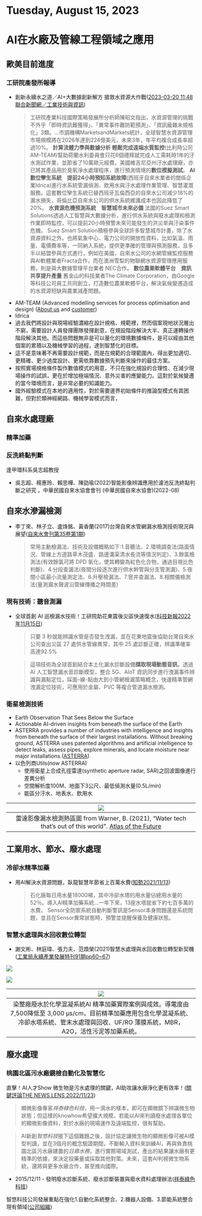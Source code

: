 # Tuesday, August 15, 2023

# AI在水廠及管線工程領域之應用

## 歐美目前進度

### 工研院產發所報導

- 創新永續水之道／AI+大數據創新解方 搶救水資源大作戰([2023-03-20 11:48 聯合新聞網／工業技術與資訊](https://udn.com/news/story/6905/7042846))
  > 工研院產業科技國際策略發展所分析師陳昭文指出，水資源管理的挑戰不外乎「即時資訊難獲得」、「異常事件難防範預測」、「資訊龐雜未規格化」3類。...市調機構MarketsandMarkets統計，全球智慧水資源管理市場規模將在2026年達到224億美元，未來3年，年平均複合成長率超過10%。
  > **計算流體力學與數據分析 輕鬆完成遠端水質監控**(比利時公司AM-TEAM)幫助荷蘭水利委員會只花6個禮拜就完成人工需耗時1年的汙水測試作業，並節省了10萬歐元經費。美國維吉尼亞州汙水處理廠，亦已將其產品用於臭氧淨水處理程序，進行預測情境的**數位模擬測試**。
  > **AI數位孿生系統　提前24小時預知系統故障**(西班牙自來水業者的關係企業Idrica)進行水系統管漏偵測、飲用水與汙水處理作業管理、智慧灌溉服務。這套數位孿生系統已替西班牙瓦倫西亞的自來水公司減少18%的漏水損失，哥倫比亞自來水公司的供水系統維護成本也因此降低了20%。
  > **水資源危機預測系統　智慧城市未來必備**
  > 法國的Suez Smart Solutions透過人工智慧與大數據分析，進行供水系統與廢水處理和檢測作業即時監控，可以提前20小時預警未來可能發生的洪災旱與汙染事件危機。
  > Suez Smart Solution積極參與全球許多智慧城市計畫，除了水資源資料之外，也將氣象中心、電力公司的開放性資料，比如氣溫、雨量、電價費率等，一同納入系統，提供更準確的管理與預測服務，且多半以結盟參與方式進行，例如在美國，自來水公司的水網管線監控服務與AI軟體業者Fracta合作，而在澳洲雪梨的物聯網水資源管理應用服務，則是與大數據管理平台業者 NEC合作。
  > **數位農業軟體平台　資訊共享提升產量**
  > 舊金山的科技業者The Climate Corporation，由Google等科技公司員工共同創立，打造數位農業軟體平台，解決氣候變遷造成的水資源短缺與農業減產問題。
- AM-TEAM (Advanced modelling services for process optimisation and design) ([About us](https://www.am-team.com/) and [customer](https://www.am-team.com/en/customer-stories/index.html))
- Idrica
- 過去我們將設計與現場經驗濃縮在設計規格、規範裡，然而個案現地狀況層出不窮，需要設計人員發揮團隊發揮創意，在規設階段解決大半、真正運轉操作階段解決其他。而這些問題無非是可以量化的環境數據條件，是可以經由其他個案的累積以及機械學習的過程，達到智慧化的目標。
- 這不是意味著不再需要設計規範，而是在規範的合理範圍內，得出更加適切、更精確、更少過度設計、更需依靠數據預先判斷來操作的最佳方案。
- 按照實場規格條件製作數值模式的用意，不只在強化規設的合理性、在減少現場操作的試誤，更在於增加極端情況、意外災害的應變能力。這對於氣候變遷的當今環境而言，是非常必要的知識能力。
- 國外經驗模式在本地的適用性，對於需要邊界初始條件的推論型模式有其困難，但對於類神經網路、機械學習模式而言，
## 自來水處理廠

### 精準加藥

[^15]: 台灣自來水（股）公司第八區管理處操作課(2023)自來水水質再進化 AI 精準加藥，112 年度經濟部中小企業處新創採購-場域實證‧共創解題。[經濟部中小企業處](https://www.spp.org.tw/spp/file_downloads/question/台灣自來水股份有限公司第八區管理處操作課─自來水水質再進化AI精準加藥.pdf)

### 反洗終點判斷

逢甲環科系吳志超教授
- 吳志超、楊惠玲、賴思樺、陳劭瑜(2022)智能影像辨識應用於濾池反洗終點判斷之研究 。中華民國自來水協會會刊 (中華民國自來水協會)(2022-08)

## 自來水滲漏檢測

- 李丁來、林子立、盧烽銘、黃香蘭(2017)台灣自來水管網漏水檢測技術現況與展望([自來水會刊第35卷第1期](https://tpl.ncl.edu.tw/NclService/pdfdownload?filePath=lV8OirTfsslWcCxIpLbUfg1V9cr4x1WcPDtJtzCNlHoNYlUXbu6_j6Ydd8gbOtpR&imgType=Bn5sH4BGpJw=&key=rVo9VgdvPyHzBS_-UcHMGhOFS3ON8V3LfTWQBCdCLsgeVVU9OyINO4qBZJhLTxWd&xmlId=0006861097))

  > 常用主動檢漏法、技術及設備概略如下:1.音聽法、2.環境調查法(路面情況、管線上方道路草木茂盛、路邊溝渠清水長流等情況判定)、3.餘氯檢測法(有效餘氯可將 DPD 氧化，使其轉變為紅色化合物，通過目視比色判斷)、4.分段查漏法(夜間分段逐次進行供水幹管與分支管測漏)、5.夜間小區最小流量測定法、6.升壓檢漏法、7.窨井查漏法、8.相關儀檢測法(量測漏水聲波沿管線傳播之時間差)

### 現有技術：聽音測漏

- 全球首創 AI 巡檢漏水技術！工研院助花東震後災區快速復水([科技新報2022年11月15日](https://technews.tw/2022/11/15/imarc/))
  > 只要 3 秒就能辨識水管是否發生洩漏，並在花東地震後協助台灣自來水公司查出災區 27 處供水管線異常，其中 25 處診斷正確，辨識準確率高達92.5%

  > 這項技術為全球首創結合本土化漏水診斷設備**擷取現場動態音訊**，透過 AI 人工智慧漏水音診斷模型，整合 5G、AIoT 資訊同步進行洩漏事件辨識與漏點定位，採面-線-點由大到小管網檢漏策略概念，快速精準管網洩漏定位技術，可應用於金屬、PVC 等複合管道漏水檢測。

### 衛星檢測技術

- Earth Observation That Sees Below the Surface
- Actionable AI-driven insights from beneath the surface of the Earth
- ASTERRA provides a number of industries with intelligence and insights from beneath the surface of their largest installations. Without breaking ground, ASTERRA uses patented algorithms and artificial intelligence to detect leaks, assess pipes, explore minerals, and locate moisture near major installations.([ASTERRA](https://asterra.io/))
- 以色列商Utils(now ASTERRA)
  - 使用衛星上合成孔徑雷達(synthetic aperture radar, SAR)之回波圖像進行差異分析
  - 空間解析度100M、地面下3公尺、最低偵測水量(0.5L/min)
  - 能區分汙水、地表水、飲用水

|![](https://github.com/sinotec2/FAQ/raw/main/attachments/2023-08-15-08-54-29.png)|
|:-:|
|雷達影像漏水檢測熱區圖 from Warner, B. (2021), “Water tech that’s out of this world". [Atlas of the Future](https://atlasofthefuture.org/project/utilis/)|

## 工業用水、節水、廢水處理

### 冷卻水精準加藥

- 用AI解決水資源問題，臥龍智慧年節省上百萬水費([知勢2021/11/13](https://edge.aif.tw/aipoint-interview/))
  > 石化廠每日用水量18000噸，其中冷卻水塔的用水量佔總用水量的52％。導入AI精準加藥系統...一年下來，13座水塔就省下約七百多萬的水費。
  > Sensor全防禦系統自動判斷警訊是Sensor本身問題還是系統問題，並且在Sensor異常狀態時，預警並提醒保養及健康狀態。

### 智慧水處理與水回收數位轉型

- 謝文彬、林庭瑋、張力夫、范煥榮(2021)智慧水處理與水回收數位轉型新契機([工業局永續產業發展特刊91期pp60~67](https://proj.ftis.org.tw/isdn/Download/FileDownLoad?fileid=210))

![](../attachments/2023-08-15-15-29-36.png)

![](../attachments/2023-08-15-15-25-02.png)

|![](../attachments/2023-08-15-15-19-07.png)|
|:-:|
|染整廠廢水於化學混凝系統AI 精準加藥實際案例與成效。導電度由 7,500降低至 3,000 µs/cm，目前精準加藥應用包含化學混凝系統、冷卻水塔系統、管末水處理與回收、UF/RO 薄膜系統，MBR，A2O，活性污泥等加藥系統。|

## 廢水處理

### 桃園北區污水廠鏡檢自動化及智慧化

直擊！AI人才Show 微生物是污水處理的關鍵，AI助攻讓水廠淨化更有效率！([關鍵評論THE NEWS LENS 2022/11/23](https://www.thenewslens.com/feature/aishow/177007))

> 顯微影像專家*祥泰綠色科技*，用一滴水的樣本，即可在顯微鏡下辨識微生物狀態；但這樣的knowhow希望擴大規模，若能以AI來判讀廢水處理各單位的顯微影像資料，對於水廠的現場運作及遠端監控，很有幫助。

> AI新創*智悠科技*接下這個難題之後，設計協定讓微生物的顯微影像可被AI模型判讀，並在3個月的概念驗證期間，不斷輸入資料來訓練AI，再與負責桃園北區污水廠建置的*日鼎水務*，進行實際場域測試，產出的結果讓水廠有更精準的依據，來決定投藥量或採取其他對策。未來，這套AI判視微生物系統，還將與更多水廠合作，甚至推向國際。
- 2015/12/11 - 發明廢水診斷系統、廢水診斷裝置與廢水資料處理辦法([祥泰綠色科技](http://www.awg.com.tw/about-us/patent-license.html))

智悠科技公司發展重點在強化1.自動化系統整合、2.機器人設備、3.節能系統整合現有領域([公司組織](http://www.mutek-dus.com/about.php))